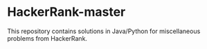 # HackerRank-master
This repository contains solutions in Java/Python for miscellaneous problems from HackerRank.
